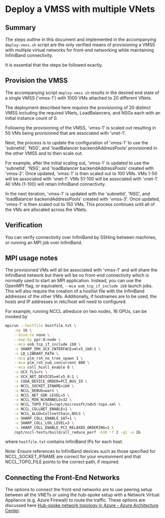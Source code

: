 # Deploy a VMSS with multiple VNets

## Summary

The steps outline in this document and implemented in the accompanying `deploy-vmss.sh` script are the only verified means of provisioning
a VMSS with multiple virtual networks for front-end networking while maintaining InfiniBand connectivity.

It is essential that the steps be followed exactly.

## Provision the VMSS

The accompanying script `deploy-vmss.sh` results in the desired end state of a single VMSS ('vmss-1') with 1000 VMs attached to 20 different VNets.

The deployment described here *requires* the provisioning of 20 distinct VMSS including the required VNets, LoadBalancers, and NSGs each with an initial instance count of 0.

Following the provisioning of the VMSS, 'vmss-1' is scaled out resulting in 50 VMs being provisioned that are associated with 'vnet-1'.

Next, the process is to update the configuration of 'vmss-1' to use the 'subnetId', 'NSG', and 'loadBalancer backendAddressPools' provisioned in the other VMSS and to then scale out.

For example, after the initial scaling out, 'vmss-1' is updated to use the 'subnetId', 'NSG', and 'loadBalancer backendAddressPools' created with 'vmss-2'.  Once updated, 'vmss-1' is then scaled out to 100 VMs.  VMs 1-50 will be associated with 'vnet-1'.  VMs 51-100 will be associated with 'vnet-1'.  All VMs (1-100) will retain InfiniBand connectivity.

In the next iteration, 'vmss-1' is updated with the 'subnetId', 'NSG', and 'loadBalancer backendAddressPools' created with 'vmss-3'.  Once updated, 'vmss-1' is then scaled out to 150 VMs.  This process continues until all of the VMs are allocated across the VNets.

## Verification

You can verify connectivity over InfiniBand by SSHing between machines, or running an MPI job over InfiniBand.

## MPI usage notes

The provisioned VMs will all be associated with 'vmss-1' and will share the InfiniBand network but there will be no front-end connectivity which is normally used to start an MPI application.  Instead, you can use the OpenMPI flag, or equivalent, `--mca oob_tcp_if_include ib0` launch jobs.  This will also require the creation of a hostlist file with the InfiniBand addresses of the other VMs.  Additionally, if hostnames are to be used, the hosts and IP addresses in /etc/host will need to configured.

For example, running NCCL allreduce on two nodes, 16 GPUs, can be invoked by

```bash
mpirun --hostfile hostfile.txt \
    -np 16 \
    --bind-to none \
    --map-by ppr:8:node \
    --mca oob_tcp_if_include ib0 \
    -x SHARP_SMX_UCX_INTERFACE=mlx5_ib0:1 \
    -x LD_LIBRARY_PATH \
    --mca plm_rsh_no_tree_spawn 1 \
    --mca plm_rsh_num_concurrent 800 \
    --mca coll_hcoll_enable 0 \
    -x UCX_TLS=rc \
    -x UCX_NET_DEVICES=mlx5_0:1 \
    -x CUDA_DEVICE_ORDER=PCI_BUS_ID \
    -x NCCL_SOCKET_IFNAME=ib0 \
    -x NCCL_DEBUG=warn \
    -x NCCL_NET_GDR_LEVEL=5 \
    -x NCCL_MIN_NCHANNELS=32 \
    -x NCCL_TOPO_FILE=/opt/microsoft/ndv5-topo.xml \
    -x NCCL_COLLNET_ENABLE=1 \
    -x NCCL_ALGO=CollnetChain,NVLS \
    -x SHARP_COLL_ENABLE_SAT=1 \
    -x SHARP_COLL_LOG_LEVEL=3 \
    -x SHARP_COLL_ENABLE_PCI_RELAXED_ORDERING=1 \
    /opt/nccl-tests/build/all_reduce_perf -b1K -f 2 -g1 -e 2G
```

where `hostfile.txt` contains InfiniBand IPs for each host.


Note: Ensure references to InfiniBand devices such as those specified for NCCL_SOCKET_IFNAME are correct for your environment and that NCCL_TOPO_FILE points to the correct path, if required.

## Connecting the Front-End Networks

The options to connect the front-end networks are to use peering setup between all the VNETs or using the hub-spoke setup with a Network Virtual Appliance (e.g. Azure Firewall) to route the traffic. These options are discussed here [Hub-spoke network topology in Azure - Azure Architecture Center](https://learn.microsoft.com/en-us/azure/architecture/reference-architectures/hybrid-networking/hub-spoke?tabs=cli).
